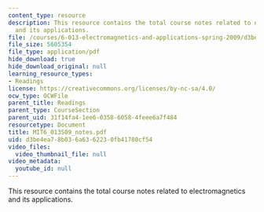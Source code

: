 ```yaml
---
content_type: resource
description: This resource contains the total course notes related to electromagnetics
  and its applications.
file: /courses/6-013-electromagnetics-and-applications-spring-2009/d3be4ea78b036a6362230fb41780cf54_MIT6_013S09_notes.pdf
file_size: 5605354
file_type: application/pdf
hide_download: true
hide_download_original: null
learning_resource_types:
- Readings
license: https://creativecommons.org/licenses/by-nc-sa/4.0/
ocw_type: OCWFile
parent_title: Readings
parent_type: CourseSection
parent_uid: 31f14fa4-1ee6-0358-6058-4feee6a7f484
resourcetype: Document
title: MIT6_013S09_notes.pdf
uid: d3be4ea7-8b03-6a63-6223-0fb41780cf54
video_files:
  video_thumbnail_file: null
video_metadata:
  youtube_id: null
---
```

This resource contains the total course notes related to electromagnetics and its applications.